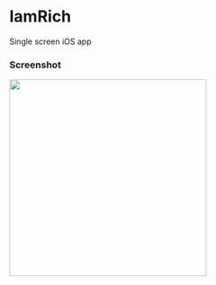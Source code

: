 # IamRich
Single screen iOS app

### Screenshot

<p align="left">
  <img src="https://i.imgur.com/nyezDHi.png" width="350"/>
</p>
